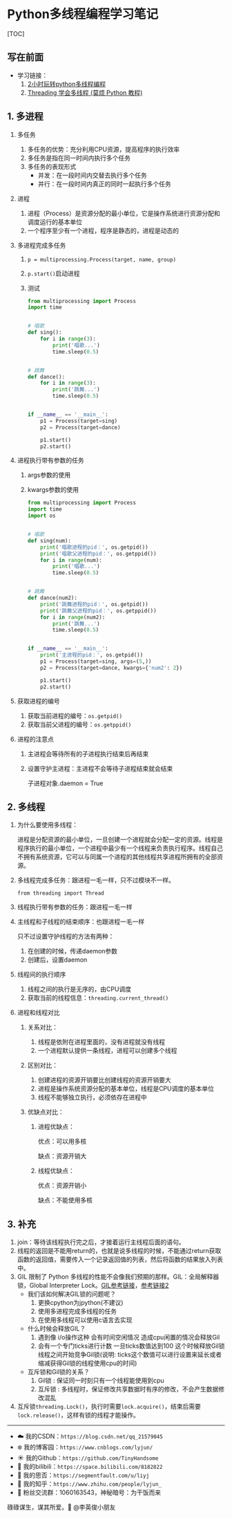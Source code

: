 # Python多线程编程学习笔记

[TOC]

## 写在前面

- 学习链接：
  1. [2小时玩转python多线程编程](https://www.bilibili.com/video/BV1fz4y1D7tU?from=search&seid=192937895652481093)
  2. [Threading 学会多线程 (莫烦 Python 教程)](https://www.bilibili.com/video/BV1jW411Y7Wj)

## 1. 多进程

1. 多任务

   1. 多任务的优势：充分利用CPU资源，提高程序的执行效率
   2. 多任务是指在同一时间内执行多个任务
   3. 多任务的表现形式
      - 并发：在一段时间内交替去执行多个任务
      - 并行：在一段时间内真正的同时一起执行多个任务

2. 进程

   1. 进程（Process）是资源分配的最小单位，它是操作系统进行资源分配和调度运行的基本单位
   2. 一个程序至少有一个进程，程序是静态的，进程是动态的

3. 多进程完成多任务

   1. `p = multiprocessing.Process(target, name, group)`

   2. `p.start()`启动进程

   3. 测试

      ```python
      from multiprocessing import Process
      import time
      
      
      # 唱歌
      def sing():
          for i in range(3):
              print('唱歌...')
              time.sleep(0.5)
      
      
      # 跳舞
      def dance():
          for i in range(3):
              print('跳舞...')
              time.sleep(0.5)
      
      
      if __name__ == '__main__':
          p1 = Process(target=sing)
          p2 = Process(target=dance)
      
          p1.start()
          p2.start()
      ```

4. 进程执行带有参数的任务

   1. args参数的使用

   2. kwargs参数的使用

      ```python
      from multiprocessing import Process
      import time
      import os
      
      
      # 唱歌
      def sing(num):
          print('唱歌进程的pid：', os.getpid())
          print('唱歌父进程的pid：', os.getppid())
          for i in range(num):
              print('唱歌...')
              time.sleep(0.5)
      
      
      # 跳舞
      def dance(num2):
          print('跳舞进程的pid：', os.getpid())
          print('跳舞父进程的pid：', os.getppid())
          for i in range(num2):
              print('跳舞...')
              time.sleep(0.5)
      
      
      if __name__ == '__main__':
          print('主进程的pid：', os.getpid())
          p1 = Process(target=sing, args=(5,))
          p2 = Process(target=dance, kwargs={'num2': 2})
      
          p1.start()
          p2.start()
      ```

5. 获取进程的编号

   1. 获取当前进程的编号：`os.getpid()`
   2. 获取当前父进程的编号：`os.getppid()`

6. 进程的注意点

   1. 主进程会等待所有的子进程执行结束后再结束

   2. 设置守护主进程：主进程不会等待子进程结束就会结束

      子进程对象.daemon = True

## 2. 多线程

1. 为什么要使用多线程：

   进程是分配资源的最小单位，一旦创建一个进程就会分配一定的资源。线程是程序执行的最小单位，一个进程中最少有一个线程来负责执行程序。线程自己不拥有系统资源，它可以与同属一个进程的其他线程共享进程所拥有的全部资源。

2. 多线程完成多任务：跟进程一毛一样，只不过模块不一样。

   `from threading import Thread`

3. 线程执行带有参数的任务：跟进程一毛一样

4. 主线程和子线程的结束顺序：也跟进程一毛一样

   只不过设置守护线程的方法有两种：

   1. 在创建的时候，传递daemon参数
   2. 创建后，设置daemon

5. 线程间的执行顺序

   1. 线程之间的执行是无序的，由CPU调度
   2. 获取当前的线程信息：`threading.current_thread()`

6. 进程和线程对比

   1. 关系对比：

      1. 线程是依附在进程里面的，没有进程就没有线程
      2. 一个进程默认提供一条线程，进程可以创建多个线程

   2. 区别对比：

      1. 创建进程的资源开销要比创建线程的资源开销要大
      2. 进程是操作系统资源分配的基本单位，线程是CPU调度的基本单位
      3. 线程不能够独立执行，必须依存在进程中

   3. 优缺点对比：

      1. 进程优缺点：

         优点：可以用多核

         缺点：资源开销大

      2. 线程优缺点：

         优点：资源开销小

         缺点：不能使用多核

## 3. 补充

1. join：等待该线程执行完之后，才接着运行主线程后面的语句。
2. 线程的返回是不能用return的，也就是说多线程的时候，不能通过return获取函数的返回值，需要传入一个记录返回值的列表，然后将函数的结果放入列表中。
3. GIL 限制了 Python 多线程的性能不会像我们预期的那样。GIL：全局解释器锁，Global Interpreter Lock。[GIL参考链接](http://c.biancheng.net/view/5537.html)，[参考链接2](https://blog.csdn.net/weixin_41594007/article/details/79485847)
   - 我们该如何解决GIL锁的问题呢？
     1. 更换cpython为jpython(不建议)
     2. 使用多进程完成多线程的任务
     3. 在使用多线程可以使用c语言去实现
   - 什么时候会释放GIL？
     1. 遇到像 i/o操作这种 会有时间空闲情况 造成cpu闲置的情况会释放Gil
     2. 会有一个专门ticks进行计数 一旦ticks数值达到100 这个时候释放Gil锁 线程之间开始竞争Gil锁(说明:   ticks这个数值可以进行设置来延长或者缩减获得Gil锁的线程使用cpu的时间)
   - 互斥锁和Gil锁的关系？
     1. Gil锁 : 保证同一时刻只有一个线程能使用到cpu
     2. 互斥锁 : 多线程时，保证修改共享数据时有序的修改，不会产生数据修改混乱
4. 互斥锁`threading.Lock()`，执行时需要`lock.acquire()`，结束后需要`lock.release()`，这样有锁的线程才能操作。

------


- :cloud: 我的CSDN：`https://blog.csdn.net/qq_21579045`
- :snowflake: 我的博客园：`https://www.cnblogs.com/lyjun/`
- :sunny: 我的Github：`https://github.com/TinyHandsome`
- :rainbow: 我的bilibili：`https://space.bilibili.com/8182822`
- :avocado: 我的思否：`https://segmentfault.com/u/liyj`
- :tomato: 我的知乎：`https://www.zhihu.com/people/lyjun_`
- :penguin: 粉丝交流群：1060163543，神秘暗号：为干饭而来

碌碌谋生，谋其所爱。:ocean:              @李英俊小朋友
